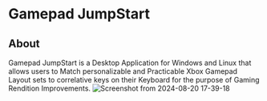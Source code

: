 # Gamepad JumpStart 
## About
 Gamepad JumpStart is a Desktop Application for Windows and Linux that allows users to Match personalizable and Practicable Xbox Gamepad Layout sets to correlative keys on their Keyboard for the purpose of Gaming Rendition Improvements.
![Screenshot from 2024-08-20 17-39-18](https://github.com/user-attachments/assets/08ef6cba-815f-454f-86bf-c8cb67d72eea)

